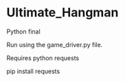 # Ultimate_Hangman
Python final


Run using the game_driver.py file.

Requires python requests

pip install requests

